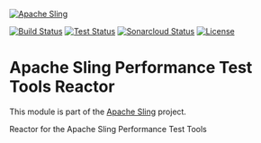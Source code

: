 [![Apache Sling](https://sling.apache.org/res/logos/sling.png)](https://sling.apache.org)

&#32;[![Build Status](https://ci-builds.apache.org/job/Sling/job/modules/job/sling-org-apache-sling-performance/job/master/badge/icon)](https://ci-builds.apache.org/job/Sling/job/modules/job/sling-org-apache-sling-performance/job/master/)&#32;[![Test Status](https://img.shields.io/jenkins/tests.svg?jobUrl=https://ci-builds.apache.org/job/Sling/job/modules/job/sling-org-apache-sling-performance/job/master/)](https://ci-builds.apache.org/job/Sling/job/modules/job/sling-org-apache-sling-performance/job/master/test/?width=800&height=600)&#32;[![Sonarcloud Status](https://sonarcloud.io/api/project_badges/measure?project=apache_sling-org-apache-sling-performance&metric=alert_status)](https://sonarcloud.io/dashboard?id=apache_sling-org-apache-sling-performance) [![License](https://img.shields.io/badge/License-Apache%202.0-blue.svg)](https://www.apache.org/licenses/LICENSE-2.0)

# Apache Sling Performance Test Tools Reactor

This module is part of the [Apache Sling](https://sling.apache.org) project.

Reactor for the Apache Sling Performance Test Tools
